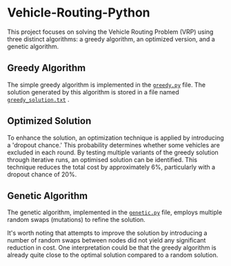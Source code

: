# Vehicle-Routing-Python

This project focuses on solving the Vehicle Routing Problem (VRP) using three distinct algorithms: a greedy algorithm, an optimized version, and a genetic algorithm.

## Greedy Algorithm

The simple greedy algorithm is implemented in the [`greedy.py`](greedy.py) file. The solution generated by this algorithm is stored in a file named [`greedy_solution.txt`](greedy_solution.txt) .

## Optimized Solution

To enhance the solution, an optimization technique is applied by introducing a 'dropout chance.' This probability determines whether some vehicles are excluded in each round. By testing multiple variants of the greedy solution through iterative runs, an optimised solution can be identified. This technique reduces the total cost by approximately 6%, particularly with a dropout chance of 20%.

## Genetic Algorithm

The genetic algorithm, implemented in the [`genetic.py`](genetic.py) file, employs multiple random swaps (mutations) to refine the solution.

It's worth noting that attempts to improve the solution by introducing a number of random swaps between nodes did not yield any significant reduction in cost. One interpretation could be that the greedy algorithm is already quite close to the optimal solution compared to a random solution. 

